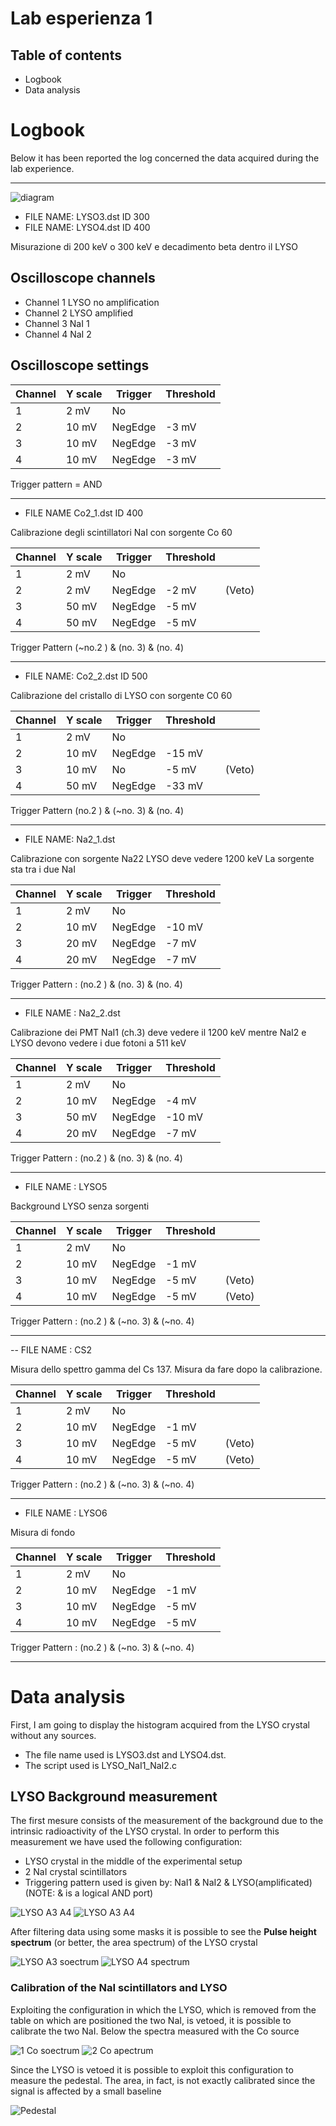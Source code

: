 # Lab esperienza 1

## Table of contents
- Logbook
- Data analysis


# **Logbook**
Below it has been reported the log concerned the data acquired during the lab experience.

-----------------------------------
![diagram](./diagram.svg)

- FILE NAME: LYSO3.dst ID 300
- FILE NAME: LYSO4.dst ID 400

Misurazione di 200 keV o 300 keV e decadimento beta dentro il LYSO

## Oscilloscope channels

- Channel 1 LYSO no amplification
- Channel 2 LYSO amplified 
- Channel 3 NaI 1
- Channel 4 NaI 2


## Oscilloscope settings


| Channel  |  Y scale  | Trigger   |  Threshold |
|----------|-----------|-----------|------------|
|     1    |   2 mV    | No        |            |
|     2    |   10 mV   | NegEdge   |   -3 mV    |
|     3    |   10 mV   | NegEdge   |   -3 mV    |
|     4    |   10 mV   | NegEdge   |   -3 mV    |

Trigger pattern = AND

--------------------------------------------------------------


- FILE NAME Co2_1.dst ID 400

Calibrazione degli scintillatori NaI con sorgente Co 60

| Channel  |  Y scale  | Trigger   |  Threshold |        |
|----------|-----------|-----------|------------|--------|
|     1    |   2 mV    | No        |            |        |
|     2    |   2 mV    | NegEdge   |   -2 mV    | (Veto) |
|     3    |   50 mV   | NegEdge   |    -5 mV   |        |
|     4    |   50 mV   | NegEdge   |    -5 mV   |        |

Trigger Pattern (~no.2 ) & (no. 3) & (no. 4)


-------------------------------------------------------

- FILE NAME: Co2_2.dst ID 500

Calibrazione del cristallo di LYSO con sorgente C0 60

| Channel  |  Y scale  | Trigger   |  Threshold |        |
|----------|-----------|-----------|------------|--------|
|     1    |   2 mV    | No        |            |        |
|     2    |   10 mV   | NegEdge   |    -15 mV  |        |
|     3    |   10 mV   | No        |    -5 mV   | (Veto) |
|     4    |   50 mV   | NegEdge   |    -33 mV  |        |

Trigger	Pattern	(no.2 ) & (~no. 3) & (no. 4)


-----------------------------------------------

- FILE NAME: Na2_1.dst

Calibrazione con sorgente Na22
LYSO deve vedere 1200 keV
La sorgente sta tra i due NaI


| Channel  |  Y scale  | Trigger   |  Threshold |
|----------|-----------|-----------|------------|
|     1    |   2 mV    | No        |            |
|     2    |   10 mV   | NegEdge   |    -10 mV  |
|     3    |   20 mV   | NegEdge   |    -7 mV   | 
|     4    |   20 mV   | NegEdge   |    -7 mV   |

Trigger Pattern : (no.2 ) & (no. 3) & (no. 4)


---------------------------------------------------------

- FILE NAME : Na2_2.dst

Calibrazione dei PMT
NaI1 (ch.3) deve vedere il 1200 keV mentre NaI2 e LYSO devono vedere i due fotoni a 511 keV

| Channel  |  Y scale  | Trigger   |  Threshold |
|----------|-----------|-----------|------------|
|     1    |   2 mV    | No        |            |
|     2    |   10 mV   | NegEdge   |    -4 mV   |
|     3    |   50 mV   | NegEdge   |    -10 mV  |
|     4    |   20 mV   | NegEdge   |    -7 mV   |

Trigger Pattern : (no.2 ) & (no. 3) & (no. 4)

--------------------------------------------------------

 - FILE NAME : LYSO5

Background LYSO senza sorgenti 

| Channel  |  Y scale  | Trigger   |  Threshold |       |
|----------|-----------|-----------|------------|-------|
|     1    |   2 mV    | No        |            |       |
|     2    |   10 mV   | NegEdge   |    -1 mV   |       |
|     3    |   10 mV   | NegEdge   |    -5 mV   | (Veto)|
|     4    |   10 mV   | NegEdge   |    -5 mV   | (Veto)|

Trigger Pattern : (no.2 ) & (~no. 3) & (~no. 4)

------------------------------------------------

-- FILE NAME : CS2

Misura dello spettro gamma del Cs 137. Misura da fare dopo la calibrazione.

| Channel  |  Y scale  | Trigger   |  Threshold |       |
|----------|-----------|-----------|------------|-------|
|     1    |   2 mV    | No        |            |       |
|     2    |   10 mV   | NegEdge   |    -1 mV   |       |
|     3    |   10 mV   | NegEdge   |    -5 mV   | (Veto)|
|     4    |   10 mV   | NegEdge   |    -5 mV   | (Veto)|

Trigger Pattern : (no.2 ) & (~no. 3) & (~no. 4)

---------------------------------------------------------------

- FILE NAME : LYSO6

Misura di fondo

| Channel  |  Y scale  | Trigger   |  Threshold |
|----------|-----------|-----------|------------|
|     1    |   2 mV    | No        |            |
|     2    |   10 mV   | NegEdge   |    -1 mV   |
|     3    |   10 mV   | NegEdge   |    -5 mV   |
|     4    |   10 mV   | NegEdge   |    -5 mV   |

Trigger Pattern : (no.2 ) & (~no. 3) & (~no. 4)

---------------------------------------------------

# **Data analysis**

First, I am going to display the histogram acquired from the LYSO crystal without any sources.
- The file name used is LYSO3.dst and LYSO4.dst.
- The script used is LYSO_NaI1_NaI2.c

## LYSO Background measurement
The first mesure consists of the measurement of the background due to the intrinsic radioactivity of the LYSO crystal. In order to perform this measurement we have used the following configuration:
- LYSO crystal in the middle of the experimental setup
- 2 NaI crystal scintillators 
- Triggering pattern used is given by: NaI1 & NaI2 & LYSO(amplificated) (NOTE: & is a logical AND port)

![LYSO A3 A4](/docs/assets/images/LYSO_A3_A4.png)
![LYSO A3 A4](/docs/assets/images/LYSO_PK3_PK4.png)


After filtering data using some masks it is possible to see the **Pulse height spectrum** (or better, the area spectrum) of the LYSO crystal

![LYSO A3 soectrum](/docs/assets/images/NaI1_LYSO_Spectrum.png)
![LYSO A4 spectrum](/docs/assets/images/NaI2_LYSO_Spectrum.png)

### Calibration of the NaI scintillators and LYSO

Exploiting the configuration in which the LYSO, which is removed from the table on which are positioned the two NaI, is vetoed, it is possible to calibrate the two NaI. 
Below the spectra measured with the Co source

![1 Co soectrum](/docs/assets/images/NaI1_Co_calib.png)
![2 Co apectrum](/docs/assets/images/NaI2_Co_calib.png)

Since the LYSO is vetoed it is possible to exploit this configuration to measure the pedestal. The area, in fact, is not exactly calibrated since the signal is affected by a small baseline


![Pedestal](/docs/assets/images/LYSO_pedestal.png)
